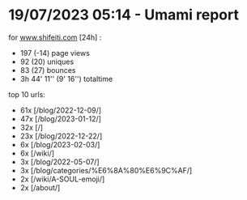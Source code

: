 # 19/07/2023 05:14 - Umami report
for www.shifeiti.com [24h] :

 - 197 (-14) page views
 - 92 (20) uniques
 - 83 (27) bounces
 - 3h 44' 11'' (9' 16'') totaltime


top 10 urls:
 - 61x [/blog/2022-12-09/]
 - 47x [/blog/2023-01-12/]
 - 32x [/]
 - 23x [/blog/2022-12-22/]
 - 6x [/blog/2023-02-03/]
 - 6x [/wiki/]
 - 3x [/blog/2022-05-07/]
 - 3x [/blog/categories/%E6%8A%80%E6%9C%AF/]
 - 2x [/wiki/A-SOUL-emoji/]
 - 2x [/about/]


